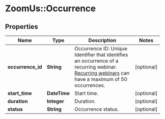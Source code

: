# ZoomUs::Occurrence

## Properties
Name | Type | Description | Notes
------------ | ------------- | ------------- | -------------
**occurrence_id** | **String** | Occurrence ID: Unique Identifier that identifies an occurrence of a recurring webinar. [Recurring webinars](https://support.zoom.us/hc/en-us/articles/216354763-How-to-Schedule-A-Recurring-Webinar) can have a maximum of 50 occurrences. | [optional] 
**start_time** | **DateTime** | Start time. | [optional] 
**duration** | **Integer** | Duration. | [optional] 
**status** | **String** | Occurrence status. | [optional] 


